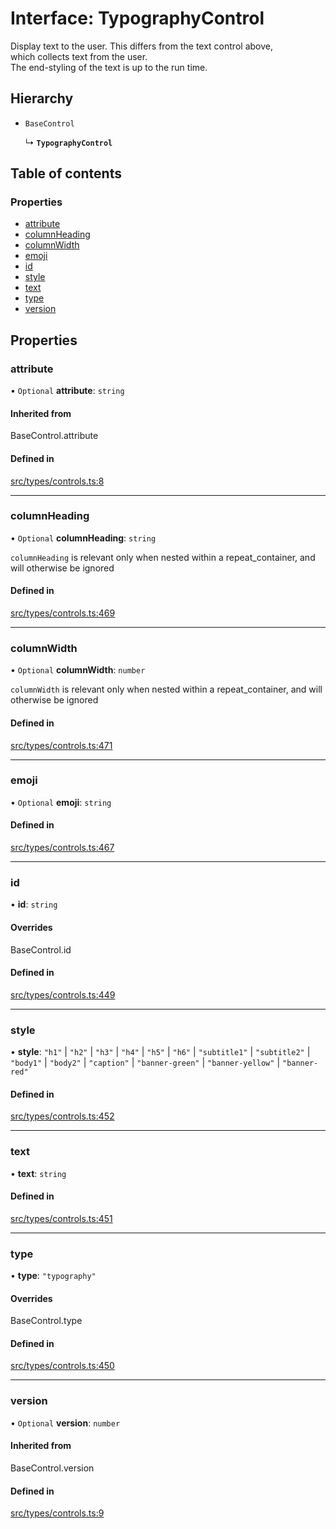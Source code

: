 # Interface: TypographyControl

Display text to the user. This differs from the text control above, \
which collects text from the user.\
The end-styling of the text is up to the run time.

## Hierarchy

- `BaseControl`

  ↳ **`TypographyControl`**

## Table of contents

### Properties

- [attribute](../wiki/TypographyControl#attribute)
- [columnHeading](../wiki/TypographyControl#columnheading)
- [columnWidth](../wiki/TypographyControl#columnwidth)
- [emoji](../wiki/TypographyControl#emoji)
- [id](../wiki/TypographyControl#id)
- [style](../wiki/TypographyControl#style)
- [text](../wiki/TypographyControl#text)
- [type](../wiki/TypographyControl#type)
- [version](../wiki/TypographyControl#version)

## Properties

### attribute

• `Optional` **attribute**: `string`

#### Inherited from

BaseControl.attribute

#### Defined in

[src/types/controls.ts:8](https://github.com/decisively-io/interview-sdk/blob/6c5a6e0/src/types/controls.ts#L8)

___

### columnHeading

• `Optional` **columnHeading**: `string`

`columnHeading` is relevant only when nested within a repeat_container, and will otherwise be ignored

#### Defined in

[src/types/controls.ts:469](https://github.com/decisively-io/interview-sdk/blob/6c5a6e0/src/types/controls.ts#L469)

___

### columnWidth

• `Optional` **columnWidth**: `number`

`columnWidth` is relevant only when nested within a repeat_container, and will otherwise be ignored

#### Defined in

[src/types/controls.ts:471](https://github.com/decisively-io/interview-sdk/blob/6c5a6e0/src/types/controls.ts#L471)

___

### emoji

• `Optional` **emoji**: `string`

#### Defined in

[src/types/controls.ts:467](https://github.com/decisively-io/interview-sdk/blob/6c5a6e0/src/types/controls.ts#L467)

___

### id

• **id**: `string`

#### Overrides

BaseControl.id

#### Defined in

[src/types/controls.ts:449](https://github.com/decisively-io/interview-sdk/blob/6c5a6e0/src/types/controls.ts#L449)

___

### style

• **style**: ``"h1"`` \| ``"h2"`` \| ``"h3"`` \| ``"h4"`` \| ``"h5"`` \| ``"h6"`` \| ``"subtitle1"`` \| ``"subtitle2"`` \| ``"body1"`` \| ``"body2"`` \| ``"caption"`` \| ``"banner-green"`` \| ``"banner-yellow"`` \| ``"banner-red"``

#### Defined in

[src/types/controls.ts:452](https://github.com/decisively-io/interview-sdk/blob/6c5a6e0/src/types/controls.ts#L452)

___

### text

• **text**: `string`

#### Defined in

[src/types/controls.ts:451](https://github.com/decisively-io/interview-sdk/blob/6c5a6e0/src/types/controls.ts#L451)

___

### type

• **type**: ``"typography"``

#### Overrides

BaseControl.type

#### Defined in

[src/types/controls.ts:450](https://github.com/decisively-io/interview-sdk/blob/6c5a6e0/src/types/controls.ts#L450)

___

### version

• `Optional` **version**: `number`

#### Inherited from

BaseControl.version

#### Defined in

[src/types/controls.ts:9](https://github.com/decisively-io/interview-sdk/blob/6c5a6e0/src/types/controls.ts#L9)
